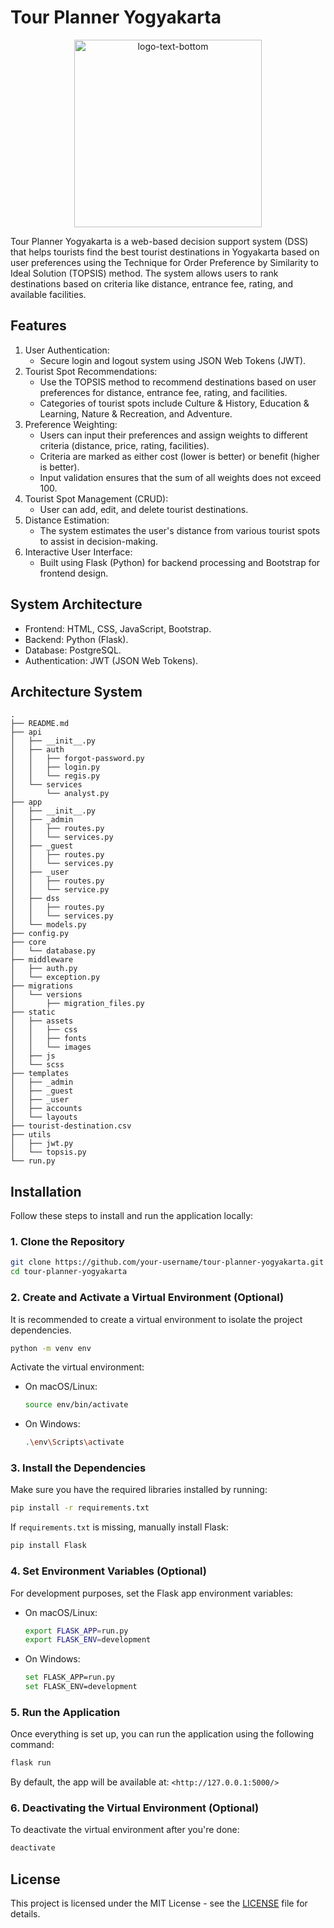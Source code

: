 # Tour Planner Yogyakarta

<div align="center">
  <img src="https://github.com/user-attachments/assets/78d0e55e-45ad-4fc6-9b4b-938ffdda24db" alt="logo-text-bottom" width="300"/>
</div>

Tour Planner Yogyakarta is a web-based decision support system (DSS) that helps tourists find the best tourist destinations in Yogyakarta based on user preferences using the Technique for Order Preference by Similarity to Ideal Solution (TOPSIS) method. The system allows users to rank destinations based on criteria like distance, entrance fee, rating, and available facilities.

## Features

1. User Authentication:
   - Secure login and logout system using JSON Web Tokens (JWT).
2. Tourist Spot Recommendations:
   - Use the TOPSIS method to recommend destinations based on user preferences for distance, entrance fee, rating, and facilities.
   - Categories of tourist spots include Culture & History, Education & Learning, Nature & Recreation, and Adventure.
3. Preference Weighting:
   - Users can input their preferences and assign weights to different criteria (distance, price, rating, facilities).
   - Criteria are marked as either cost (lower is better) or benefit (higher is better).
   - Input validation ensures that the sum of all weights does not exceed 100.
4. Tourist Spot Management (CRUD):
   - User can add, edit, and delete tourist destinations.
5. Distance Estimation:
   - The system estimates the user's distance from various tourist spots to assist in decision-making.
6. Interactive User Interface:
   - Built using Flask (Python) for backend processing and Bootstrap for frontend design.

## System Architecture

- Frontend: HTML, CSS, JavaScript, Bootstrap.
- Backend: Python (Flask).
- Database: PostgreSQL.
- Authentication: JWT (JSON Web Tokens).

## Architecture System

```plaintext
.
├── README.md
├── api
│   ├── __init__.py
│   ├── auth
│   │   ├── forgot-password.py
│   │   ├── login.py
│   │   └── regis.py
│   └── services
│       └── analyst.py
├── app
│   ├── __init__.py
│   ├── _admin
│   │   ├── routes.py
│   │   └── services.py
│   ├── _guest
│   │   ├── routes.py
│   │   └── services.py
│   ├── _user
│   │   ├── routes.py
│   │   └── service.py
│   ├── dss
│   │   ├── routes.py
│   │   └── services.py
│   └── models.py
├── config.py
├── core
│   └── database.py
├── middleware
│   ├── auth.py
│   └── exception.py
├── migrations
│   └── versions
│       ├── migration_files.py
├── static
│   ├── assets
│   │   ├── css
│   │   ├── fonts
│   │   └── images
│   ├── js
│   └── scss
├── templates
│   ├── _admin
│   ├── _guest
│   ├── _user
│   ├── accounts
│   └── layouts
├── tourist-destination.csv
├── utils
│   ├── jwt.py
│   └── topsis.py
└── run.py
```

## Installation

Follow these steps to install and run the application locally:

### 1. Clone the Repository

```bash
git clone https://github.com/your-username/tour-planner-yogyakarta.git
cd tour-planner-yogyakarta
```

### 2. Create and Activate a Virtual Environment (Optional)

It is recommended to create a virtual environment to isolate the project dependencies.

```bash
python -m venv env
```

Activate the virtual environment:

- On macOS/Linux:

  ```bash
  source env/bin/activate
  ```

- On Windows:

  ```bash
  .\env\Scripts\activate
  ```

### 3. Install the Dependencies

Make sure you have the required libraries installed by running:

```bash
pip install -r requirements.txt
```

If `requirements.txt` is missing, manually install Flask:

```bash
pip install Flask
```

### 4. Set Environment Variables (Optional)

For development purposes, set the Flask app environment variables:

- On macOS/Linux:

  ```bash
  export FLASK_APP=run.py
  export FLASK_ENV=development
  ```

- On Windows:

  ```bash
  set FLASK_APP=run.py
  set FLASK_ENV=development
  ```

### 5. Run the Application

Once everything is set up, you can run the application using the following command:

```bash
flask run
```

By default, the app will be available at: `<http://127.0.0.1:5000/>`

### 6. Deactivating the Virtual Environment (Optional)

To deactivate the virtual environment after you're done:

```bash
deactivate
```

## License

This project is licensed under the MIT License - see the [LICENSE](https://pages.github.com/) file for details.
